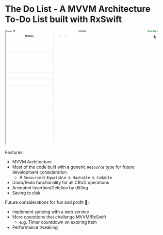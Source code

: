# The Do List - A MVVM Architecture To-Do List built with RxSwift

![Example](./the-do-list-app.gif)

Features:
- MVVM Architecture
- Most of the code  built with a generic `Resource` type for future development consideration
  - A `Resource` is `Equatable & Hashable & Codable`
- Undo/Redo functionality for all CRUD operations
- Animated Insertion/Deletion by diffing
- Saving to disk

Future considerations for fun and profit 🎉:
- Implement syncing with a web service
- More operations that challenge MVVM/RxSwift
  - e.g. Timer countdown on expiring item
- Performance tweaking
